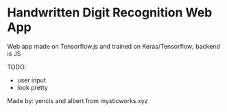# Handwritten Digit Recognition Web App

Web app made on Tensorflow.js and trained on Keras/Tensorflow; backend is JS

TODO: 
- user input
- look pretty







Made by: yencis and albert from mysticworks.xyz